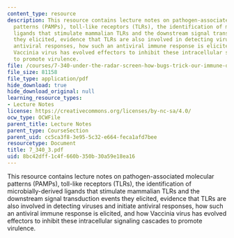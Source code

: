 ```yaml
---
content_type: resource
description: This resource contains lecture notes on pathogen-associated molecular
  patterns (PAMPs), toll-like receptors (TLRs), the identification of microbially-derived
  ligands that stimulate mammalian TLRs and the downstream signal transduction events
  they elicited, evidence that TLRs are also involved in detecting viruses and initiate
  antiviral responses, how such an antiviral immune response is elicited, and how
  Vaccinia virus has evolved effectors to inhibit these intracellular signaling cascades
  to promote virulence.
file: /courses/7-340-under-the-radar-screen-how-bugs-trick-our-immune-defenses-spring-2007/8bc42dff1c4f660b350b30a59e18ea16_7_340_3.pdf
file_size: 81158
file_type: application/pdf
hide_download: true
hide_download_original: null
learning_resource_types:
- Lecture Notes
license: https://creativecommons.org/licenses/by-nc-sa/4.0/
ocw_type: OCWFile
parent_title: Lecture Notes
parent_type: CourseSection
parent_uid: cc5ca3f8-3e95-5c32-e664-feca1afd7bee
resourcetype: Document
title: 7_340_3.pdf
uid: 8bc42dff-1c4f-660b-350b-30a59e18ea16
---
```

This resource contains lecture notes on pathogen-associated molecular patterns (PAMPs), toll-like receptors (TLRs), the identification of microbially-derived ligands that stimulate mammalian TLRs and the downstream signal transduction events they elicited, evidence that TLRs are also involved in detecting viruses and initiate antiviral responses, how such an antiviral immune response is elicited, and how Vaccinia virus has evolved effectors to inhibit these intracellular signaling cascades to promote virulence.